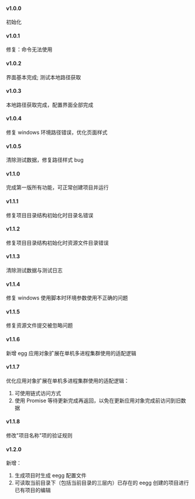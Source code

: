 #### v1.0.0

初始化

#### v1.0.1

修复：命令无法使用

#### v1.0.2

界面基本完成; 测试本地路径获取

#### v1.0.3

本地路径获取完成，配置界面全部完成

#### v1.0.4

修复 windows 环境路径错误，优化页面样式

#### v1.0.5

清除测试数据，修复路径样式 bug

#### v1.1.0

完成第一版所有功能，可正常创建项目并运行

#### v1.1.1

修复项目目录结构初始化时目录名错误

#### v1.1.2

修复项目目录结构初始化时资源文件目录错误

#### v1.1.3

清除测试数据与测试日志

#### v1.1.4

修复 windows 使用脚本时环境参数使用不正确的问题

#### v1.1.5

修复资源文件提交被忽略问题

#### v1.1.6

新增 egg 应用对象扩展在单机多进程集群使用的适配逻辑

#### v1.1.7

优化应用对象扩展在单机多进程集群使用的适配逻辑：

1. 可使用链式访问方式
2. 使用 Promise 等待更新完成再返回，以免在更新应用对象完成前访问到旧数据

#### v1.1.8

修改"项目名称"项的验证规则

#### v1.2.0

新增：

1. 生成项目时生成 eegg 配置文件
2. 可读取当前目录下（包括当前目录的三层内）已存在的 eegg 创建的项目进行已有项目的编辑
